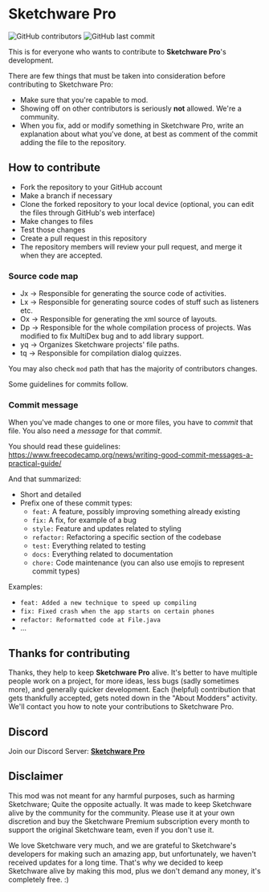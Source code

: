 # Sketchware Pro
![GitHub contributors](https://img.shields.io/github/contributors/JavkhlanK/Sketchware-Pro) ![GitHub last commit](https://img.shields.io/github/last-commit/JavkhlanK/Sketchware-Pro)

This is for everyone who wants to contribute to **Sketchware Pro**'s development.

There are few things that must be taken into consideration before contributing to Sketchware Pro:

 - Make sure that you're capable to mod.
 - Showing off on other contributors is seriously **not** allowed. We're a community.
 - When you fix, add or modify something in Sketchware Pro, write an explanation about what you've done, at best as comment of the commit adding the file to the repository.

## How to contribute
 - Fork the repository to your GitHub account
 - Make a branch if necessary
 - Clone the forked repository to your local device (optional, you can edit the files through GitHub's web interface)
 - Make changes to files
 - Test those changes
 - Create a pull request in this repository
 - The repository members will review your pull request, and merge it when they are accepted.

### Source code map
 - Jx -> Responsible for generating the source code of activities.
 - Lx -> Responsible for generating source codes of stuff such as listeners etc.
 - Ox -> Responsible for generating the xml source of layouts.
 - Dp -> Responsible for the whole compilation process of projects. Was modified to fix MultiDex bug and to add library support.
 - yq -> Organizes Sketchware projects' file paths.
 - tq -> Responsible for compilation dialog quizzes.
 
You may also check ```mod``` path that has the majority of contributors changes.

Some guidelines for commits follow.

### Commit message
When you've made changes to one or more files, you have to *commit* that file. You also need a *message* for that *commit*.

You should read these guidelines: https://www.freecodecamp.org/news/writing-good-commit-messages-a-practical-guide/

And that summarized:
 - Short and detailed
 - Prefix one of these commit types:
   - `feat:` A feature, possibly improving something already existing
   - `fix:` A fix, for example of a bug
   - `style:` Feature and updates related to styling
   - `refactor:` Refactoring a specific section of the codebase
   - `test:` Everything related to testing
   - `docs:` Everything related to documentation
   - `chore:` Code maintenance (you can also use emojis to represent commit types)

Examples:
 - `feat: Added a new technique to speed up compiling`
 - `fix: Fixed crash when the app starts on certain phones`
 - `refactor: Reformatted code at File.java`
 - ...

## Thanks for contributing
Thanks, they help to keep **Sketchware Pro** alive. It's better to have multiple people work on a project, for more ideas, less bugs
(sadly sometimes more), and generally quicker development. Each (helpful) contribution that gets thankfully accepted,
gets noted down in the "About Modders" activity. We'll contact you how to note your contributions to Sketchware Pro.

## Discord
Join our Discord Server: [**Sketchware Pro**](https://discord.com/invite/p7D5Nt687K)

## Disclaimer
This mod was not meant for any harmful purposes, such as harming Sketchware; Quite the opposite actually. It was made to keep Sketchware alive by the community for the community.
Please use it at your own discretion and buy the Sketchware Premium subscription every month to support the original Sketchware team, even if you don't use it. 

We love Sketchware very much, and we are grateful to Sketchware's developers for making such an amazing app, but unfortunately, we haven't received updates for a long time.
That's why we decided to keep Sketchware alive by making this mod, plus we don't demand any money, it's completely free. :)
